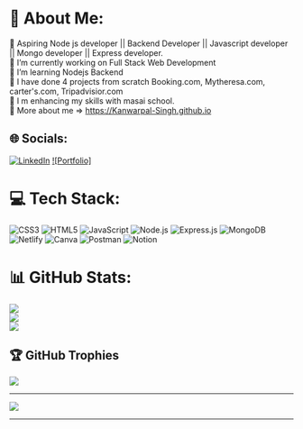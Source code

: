 # 💫 About Me:
🔭 Aspiring Node js developer || Backend Developer || Javascript developer || Mongo developer || Express developer.<br>
🔭 I’m currently working on Full Stack Web Development <br>👯 I’m learning Nodejs Backend<br>🤝 I have done 4 projects from scratch Booking.com, Mytheresa.com, carter's.com, Tripadvisior.com <br>🌱 I m enhancing my skills with masai school. <br>
🔭 More about me => https://Kanwarpal-Singh.github.io


## 🌐 Socials:
[![LinkedIn](https://img.shields.io/badge/LinkedIn-%230077B5.svg?logo=linkedin&logoColor=white)]((https://www.linkedin.com/in/kanwarpal-singh-40a30623b)) [![Portfolio]]((https://Kanwarpal-Singh.github.io))

# 💻 Tech Stack:
![CSS3](https://img.shields.io/badge/css3-%231572B6.svg?style=for-the-badge&logo=css3&logoColor=white) ![HTML5](https://img.shields.io/badge/html5-%23E34F26.svg?style=for-the-badge&logo=html5&logoColor=white) ![JavaScript](https://img.shields.io/badge/javascript-%23323330.svg?style=for-the-badge&logo=javascript&logoColor=%23F7DF1E) ![Node.js](https://img.shields.io/badge/Node.js-43853d?style=for-the-badge&logo=node.js&logoColor=white) ![Express.js](https://img.shields.io/badge/Express.js-000000?style=for-the-badge&logo=express&logoColor=white) ![MongoDB](https://img.shields.io/badge/MongoDB-white?style=for-the-badge&logo=mongodb&logoColor=4EA94B) ![Netlify](https://img.shields.io/badge/netlify-%23000000.svg?style=for-the-badge&logo=netlify&logoColor=#00C7B7) ![Canva](https://img.shields.io/badge/Canva-%2300C4CC.svg?style=for-the-badge&logo=Canva&logoColor=white) ![Postman](https://img.shields.io/badge/Postman-FF6C37?style=for-the-badge&logo=postman&logoColor=white) ![Notion](https://img.shields.io/badge/Notion-%23000000.svg?style=for-the-badge&logo=notion&logoColor=white)

# 📊 GitHub Stats:
![](https://github-readme-stats.vercel.app/api?username=Kanwarpal-Singh&theme=radical&hide_border=false&include_all_commits=true&count_private=true)<br/>
![](https://github-readme-streak-stats.herokuapp.com/?user=Kanwarpal-Singh&theme=radical&hide_border=false)<br/>
![](https://github-readme-stats.vercel.app/api/top-langs/?username=Kanwarpal-Singh&theme=radical&hide_border=false&include_all_commits=true&count_private=true&layout=compact)

## 🏆 GitHub Trophies
![](https://github-profile-trophy.vercel.app/?username=Kanwarpal-Singh&theme=radical&no-frame=false&no-bg=true&margin-w=4)

---
[![](https://visitcount.itsvg.in/api?id=Kanwarpal-Singh&icon=7&color=0)](https://visitcount.itsvg.in)

---------
